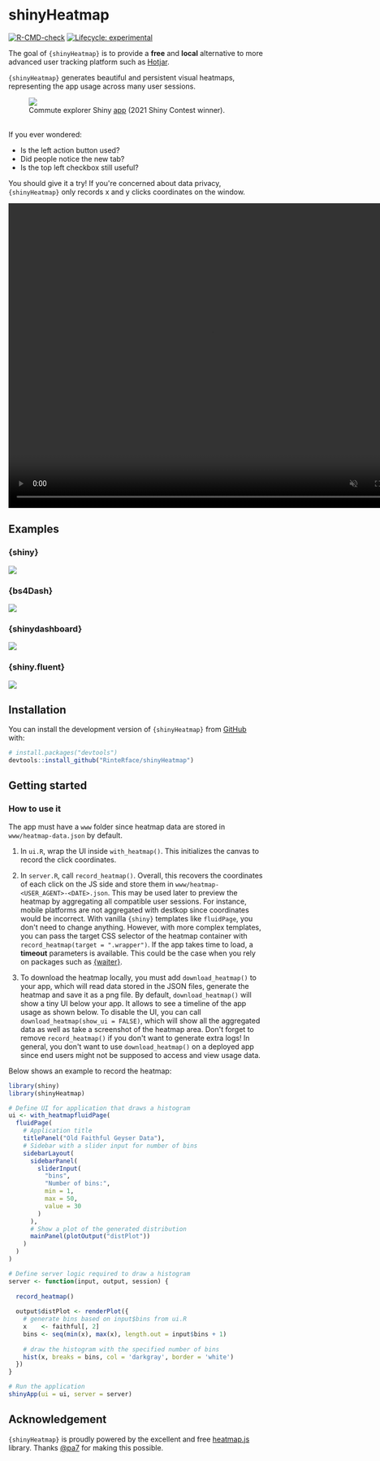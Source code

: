
# shinyHeatmap

<!-- badges: start -->
[![R-CMD-check](https://github.com/RinteRface/shinyHeatmap/workflows/R-CMD-check/badge.svg)](https://github.com/RinteRface/shinyHeatmap/actions)
[![Lifecycle: experimental](https://img.shields.io/badge/lifecycle-experimental-orange.svg)](https://lifecycle.r-lib.org/articles/stages.html#experimental)
<!-- badges: end -->

The goal of `{shinyHeatmap}` is to provide a __free__ and __local__ alternative to more advanced user tracking platform such as [Hotjar](https://www.google.com/search?q=hotjar&oq=hotjar&aqs=chrome.0.69i59j0i512j69i60l6.1063j0j7&sourceid=chrome&ie=UTF-8).

`{shinyHeatmap}` generates beautiful and persistent visual heatmaps, representing the app usage across many user sessions. 

<figure>
  <img src="man/figures/shinyHeatmap-demo.png">
  <figcaption>Commute explorer Shiny <a href="https://community.rstudio.com/t/commute-explorer-shiny-contest-submission/104651">app</a> (2021 Shiny Contest winner).</figcaption>
</figure>

<br>
If you ever wondered:

- Is the left action button used?
- Did people notice the new tab?
- Is the top left checkbox still useful?

You should give it a try! If you're concerned about data privacy, `{shinyHeatmap}` only records x and y clicks coordinates on the window.

<video controls="controls" width="800" height="600" name="shinyHeatmap date review." autoplay muted loop>
  <source src="man/figures/shinyHeatmap-ui.mp4">
</video>

## Examples

### {shiny}
<img src="man/figures/shinyHeatmap-basic.png">

### {bs4Dash}
<img src="man/figures/shinyHeatmap-bs4Dash.png">

### {shinydashboard}
<img src="man/figures/shinyHeatmap-shinydashboard.png">

### {shiny.fluent}
<img src="man/figures/shinyHeatmap-shinyFluent.png">

## Installation

You can install the development version of `{shinyHeatmap}` from [GitHub](https://github.com/) with:

``` r
# install.packages("devtools")
devtools::install_github("RinteRface/shinyHeatmap")
```

## Getting started

### How to use it

The app must have a `www` folder since 
heatmap data are stored in `www/heatmap-data.json` by default.

1. In `ui.R`, wrap the UI inside `with_heatmap()`. This initializes the canvas
to record the click coordinates.

2. In `server.R`, call `record_heatmap()`. Overall, this recovers the
coordinates of each click on the JS side and store them in 
`www/heatmap-<USER_AGENT>-<DATE>.json`. 
This may be used later to preview the heatmap by aggregating all compatible user sessions. 
For instance, mobile platforms are not aggregated with destkop since coordinates would be
incorrect. With vanilla `{shiny}` templates like `fluidPage`, 
you don't need to change anything. However, with more complex 
templates, you can pass the target CSS selector of the heatmap 
container with `record_heatmap(target = ".wrapper")`. 
If the app takes time to load, a __timeout__ parameters is available. 
This could be the case when you rely on packages
such as [{waiter}](https://github.com/JohnCoene/waiter).

3. To download the heatmap locally, you must add `download_heatmap()` to your app, which will read data stored in the JSON files, generate the heatmap and save it as a png file. By default, `download_heatmap()`
will show a tiny UI below your app. It allows to see a timeline of the app usage as shown below.
To disable the UI, you can call `download_heatmap(show_ui = FALSE)`, which will show
all the aggregated data as well as take a screenshot of the heatmap area. Don't forget to remove `record_heatmap()` if you don't want to generate extra logs! In general, you don't want to use `download_heatmap()` on a deployed app since end users might not be supposed to access and view usage data.

Below shows an example to record the heatmap:

```r
library(shiny)
library(shinyHeatmap)

# Define UI for application that draws a histogram
ui <- with_heatmapfluidPage(
  fluidPage(
    # Application title
    titlePanel("Old Faithful Geyser Data"),
    # Sidebar with a slider input for number of bins 
    sidebarLayout(
      sidebarPanel(
        sliderInput(
          "bins",
          "Number of bins:",
          min = 1,
          max = 50,
          value = 30
        )
      ),
      # Show a plot of the generated distribution
      mainPanel(plotOutput("distPlot"))
    )
  )
)

# Define server logic required to draw a histogram
server <- function(input, output, session) {
  
  record_heatmap()
  
  output$distPlot <- renderPlot({
    # generate bins based on input$bins from ui.R
    x    <- faithful[, 2]
    bins <- seq(min(x), max(x), length.out = input$bins + 1)
    
    # draw the histogram with the specified number of bins
    hist(x, breaks = bins, col = 'darkgray', border = 'white')
  })
}

# Run the application 
shinyApp(ui = ui, server = server)
```

## Acknowledgement

`{shinyHeatmap}` is proudly powered by the excellent and free [heatmap.js](https://github.com/pa7/heatmap.js) library. Thanks [@pa7](https://github.com/pa7) for making this possible.
